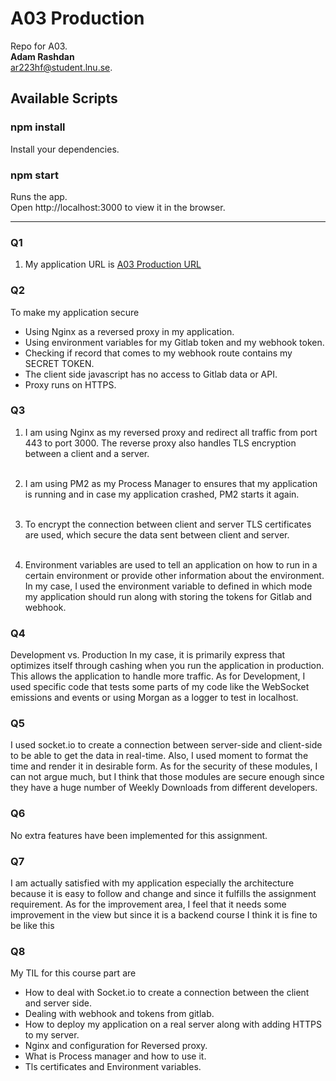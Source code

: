 # A03 Production

Repo for A03. <br>
**Adam Rashdan**<br>
ar223hf@student.lnu.se.<br>



Available Scripts
----------------------


### npm install 

Install your dependencies.



### npm start

Runs the app.<br>
Open http://localhost:3000 to view it in the browser.

--------------------------------------------


### Q1
1. My application URL is [A03 Production URL](https://cscloud8-119.lnu.se/event)

### Q2
To make my application secure

- Using Nginx as a reversed proxy in my application.
- Using environment variables for my Gitlab token and my webhook token.
- Checking if record that comes to my webhook route contains my SECRET TOKEN.
- The client side javascript has no access to Gitlab data or API.
- Proxy runs on HTTPS.


### Q3 

1. I am using Nginx as my reversed proxy and redirect all traffic from port 443 to port 3000. 
   The reverse proxy also handles TLS encryption between a client and a server.
   <br><br>
   
2. I am using PM2 as my Process Manager to ensures that my application is running
   and in case my application crashed, PM2 starts it again.
   <br> <br>
   
3. To encrypt the connection between client and server TLS certificates are used, 
   which secure the data sent between client and server.
   <br> <br>
   
4. Environment variables are used to tell an application on how to run in a 
   certain environment or provide other information about the environment. 
   In my case, I used the environment variable to defined in which mode 
   my application should run along with storing the tokens for Gitlab and webhook.


### Q4 
Development vs. Production
In my case, it is primarily express that optimizes itself through cashing 
when you run the application in production.
This allows the application to handle more traffic. 
As for Development, I used specific code that tests some parts 
of my code like the WebSocket emissions and events or using Morgan 
as a logger to test in localhost.


### Q5 
I used socket.io to create a connection between server-side and client-side to 
be able to get the data in real-time. Also, I used moment to format the time 
and render it in desirable form. As for the security of these modules, 
I can not argue much, but I think that those modules are secure enough since 
they have a huge number of Weekly Downloads from different developers.

### Q6
No extra features have been implemented for this assignment.

### Q7
I am actually satisfied with my application especially the architecture
because it is easy to follow and change and since it fulfills the assignment requirement.
As for the improvement area, I feel that it needs some improvement in the 
view but since it is a backend course I think it is fine to be like this 


### Q8

My TIL for this course part are

- How to deal with Socket.io to create a connection between the client and server side.
- Dealing with webhook and tokens from gitlab.
- How to deploy my application on a real server along with adding HTTPS to my server.
- Nginx and configuration for Reversed proxy.
- What is Process manager and how to use it.
- Tls certificates and Environment variables.